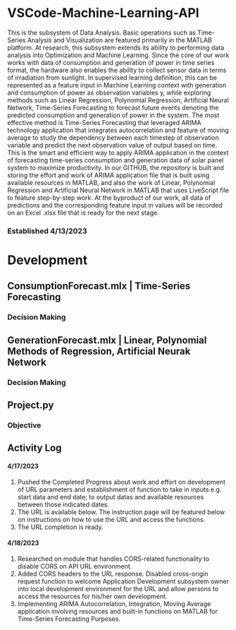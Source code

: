 # VSCode-Machine-Learning-API

This is the subsystem of Data Analysis. Basic operations such as Time-Series Analysis and Visualization are featured primarily in the MATLAB platform. At research, this subsystem extends its ability to performing data analysis into Optimization and Machine Learning. Since the core of our work works with data of consumption and generation of power in time series format, the hardware also enables the ability to collect sensor data in terms of irradiation from sunlight. In supervised learning definition, this can be represented as a feature input in Machine Learning context with generation and consumption of power as observation variables y, while exploring methods such as Linear Regression, Polynomial Regression, Artificial Neural Network, Time-Series Forecasting to forecast future events denoting the predicted consumption and generation of power in the system. The most effective method is Time-Series Forecasting that leveraged ARIMA technology application that integrates autocorrelation and feature of moving average to study the dependency between each timestep of observation variable and predict the next observation value of output based on time. This is the smart and efficient way to apply ARIMA application in the context of forecasting time-series consumption and generation data of solar panel system to maximize productivity. In our GITHUB, the repository is built and storing the effort and work of ARIMA application file that is built using available resources in MATLAB, and also the work of Linear, Polynomial Regression and Artificial Neural Network in MATLAB that uses LiveScript file to feature step-by-step work. At the byproduct of our work, all data of predictions and the corresponding feature input in values will be recorded on an Excel .xlsx file that is ready for the next stage.

### Established 4/13/2023

# Development 

## ConsumptionForecast.mlx | Time-Series Forecasting
### Decision Making

## GenerationForecast.mlx | Linear, Polynomial Methods of Regression, Artificial Neurak Network
### Decision Making

## Project.py
### Objective 


## Activity Log

#### 4/17/2023

1. Pushed the Completed Progress about work and effort on development of URL parameters and establishment of function to take in inputs e.g. start data and end date; to output datas and available resources between those indicated dates. 
2. The URL is available below. The instruction page will be featured below on instructions on how to use the URL and access the functions.
3. The URL completion is ready. 

#### 4/18/2023

1. Researched on module that handles CORS-related functionality to disable CORS on API URL environment.
2. Added CORS headers to the URL response. Disabled cross-origin request function to welcome Application Development subsystem owner into local development environment for the URL and allow persons to access the resources for his/her own development. 
3. Implementing ARIMA Autocorrelation, Integration, Moving Average application involving resources and built-in functions on MATLAB for Time-Series Forecasting Purposes. 
